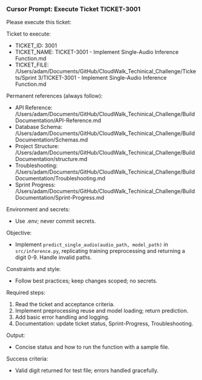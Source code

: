 ### Cursor Prompt: Execute Ticket TICKET-3001

Please execute this ticket:

Ticket to execute:
- TICKET_ID: 3001
- TICKET_NAME: TICKET-3001 - Implement Single-Audio Inference Function.md
- TICKET_FILE: /Users/adam/Documents/GitHub/CloudWalk_Techinical_Challenge/Tickets/Sprint 3/TICKET-3001 - Implement Single-Audio Inference Function.md

Permanent references (always follow):
- API Reference: /Users/adam/Documents/GitHub/CloudWalk_Techinical_Challenge/Build Documentation/API-Reference.md
- Database Schema: /Users/adam/Documents/GitHub/CloudWalk_Techinical_Challenge/Build Documentation/Schemas.md
- Project Structure: /Users/adam/Documents/GitHub/CloudWalk_Techinical_Challenge/Build Documentation/structure.md
- Troubleshooting: /Users/adam/Documents/GitHub/CloudWalk_Techinical_Challenge/Build Documentation/Troubleshooting.md
- Sprint Progress: /Users/adam/Documents/GitHub/CloudWalk_Techinical_Challenge/Build Documentation/Sprint-Progress.md

Environment and secrets:
- Use .env; never commit secrets.

Objective:
- Implement `predict_single_audio(audio_path, model_path)` in `src/inference.py`, replicating training preprocessing and returning a digit 0-9. Handle invalid paths.

Constraints and style:
- Follow best practices; keep changes scoped; no secrets.

Required steps:
1) Read the ticket and acceptance criteria.
2) Implement preprocessing reuse and model loading; return prediction.
3) Add basic error handling and logging.
4) Documentation: update ticket status, Sprint-Progress, Troubleshooting.

Output:
- Concise status and how to run the function with a sample file.

Success criteria:
- Valid digit returned for test file; errors handled gracefully. 